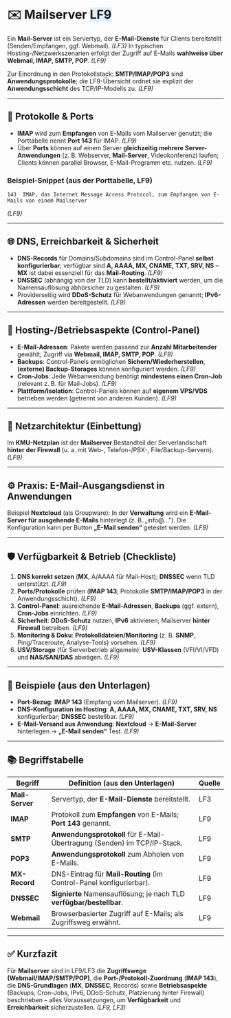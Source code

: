 # ✉️ **Mailserver** <span style="background:#e0f0ff;">LF9</span>

Ein **Mail-Server** ist ein Servertyp, der **E-Mail-Dienste** für Clients bereitstellt (Senden/Empfangen, ggf. Webmail). *(LF3)* 
In typischen Hosting-/Netzwerkszenarien erfolgt der Zugriff auf E-Mails **wahlweise über Webmail, IMAP, SMTP, POP**. *(LF9)* 

Zur Einordnung in den Protokollstack: **SMTP/IMAP/POP3** sind **Anwendungsprotokolle**; die LF9-Übersicht ordnet sie explizit der **Anwendungsschicht** des TCP/IP-Modells zu. *(LF9)* 

---

## 🔌 Protokolle & Ports

* **IMAP** wird zum **Empfangen** von E-Mails vom Mailserver genutzt; die Porttabelle nennt **Port 143** für IMAP. *(LF9)* 
* Über **Ports** können auf einem Server **gleichzeitig mehrere Server-Anwendungen** (z. B. Webserver, **Mail-Server**, Videokonferenz) laufen; Clients können parallel Browser, E-Mail-Programm etc. nutzen. *(LF9)* 

### Beispiel-Snippet (aus der Porttabelle, LF9)

```
143  IMAP, das Internet Message Access Protocol, zum Empfangen von E-Mails von einem Mailserver
```

*(LF9)* 

---

## 🌐 DNS, Erreichbarkeit & Sicherheit

* **DNS-Records** für Domains/Subdomains sind im Control-Panel **selbst konfigurierbar**; verfügbar sind **A, AAAA, MX, CNAME, TXT, SRV, NS** – **MX** ist dabei essenziell für das **Mail-Routing**. *(LF9)* 
* **DNSSEC** (abhängig von der TLD) kann **bestellt/aktiviert** werden, um die Namensauflösung abhörsicher zu gestalten. *(LF9)* 
* Providerseitig wird **DDoS-Schutz** für Webanwendungen genannt; **IPv6-Adressen** werden bereitgestellt. *(LF9)* 

---

## 🧰 Hosting-/Betriebsaspekte (Control-Panel)

* **E-Mail-Adressen**: Pakete werden passend zur **Anzahl Mitarbeitender** gewählt; Zugriff via **Webmail, IMAP, SMTP, POP**. *(LF9)* 
* **Backups**: Control-Panels ermöglichen **Sichern/Wiederherstellen**, **(externe) Backup-Storages** können konfiguriert werden. *(LF9)* 
* **Cron-Jobs**: Jede Webanwendung benötigt **mindestens einen Cron-Job** (relevant z. B. für Mail-Jobs). *(LF9)* 
* **Plattform/Isolation**: Control-Panels können auf **eigenem VPS/VDS** betrieben werden (getrennt von anderen Kunden). *(LF9)* 

---

## 🧱 Netzarchitektur (Einbettung)

Im **KMU-Netzplan** ist der **Mailserver** Bestandteil der Serverlandschaft **hinter der Firewall** (u. a. mit Web-, Telefon-/PBX-, File/Backup-Servern). *(LF9)* 

---

## ⚙️ Praxis: E-Mail-Ausgangsdienst in Anwendungen

Beispiel **Nextcloud** (als Groupware): In der **Verwaltung** wird ein **E-Mail-Server für ausgehende E-Mails** hinterlegt (z. B. „info@…”). Die Konfiguration kann per Button **„E-Mail senden“** getestet werden. *(LF9)* 

---

## 🛡️ Verfügbarkeit & Betrieb (Checkliste)

1. **DNS korrekt setzen** (**MX**, A/AAAA für Mail-Host); **DNSSEC** wenn TLD unterstützt. *(LF9)* 
2. **Ports/Protokolle** prüfen (**IMAP 143**; Protokolle **SMTP/IMAP/POP3** in der Anwendungsschicht). *(LF9)*  
3. **Control-Panel**: ausreichende **E-Mail-Adressen**, **Backups** (ggf. extern), **Cron-Jobs** einrichten. *(LF9)*  
4. **Sicherheit**: **DDoS-Schutz** nutzen, **IPv6** aktivieren; Mailserver **hinter Firewall** betreiben. *(LF9)*  
5. **Monitoring & Doku**: **Protokolldateien/Monitoring** (z. B. **SNMP**, Ping/Traceroute, Analyse-Tools) vorsehen. *(LF9)* 
6. **USV/Storage** (für Serverbetrieb allgemein): **USV-Klassen** (VFI/VI/VFD) und **NAS/SAN/DAS** abwägen. *(LF9)* 

---

## 🧪 Beispiele (aus den Unterlagen)

* **Port-Bezug**: **IMAP 143** (Empfang vom Mailserver). *(LF9)* 
* **DNS-Konfiguration im Hosting**: **A, AAAA, MX, CNAME, TXT, SRV, NS** konfigurierbar; **DNSSEC** bestellbar. *(LF9)* 
* **E-Mail-Versand aus Anwendung**: **Nextcloud** → **E-Mail-Server** hinterlegen → **„E-Mail senden“** Test. *(LF9)* 

---

## 📚 Begriffstabelle

| **Begriff**     | **Definition (aus den Unterlagen)**                                      | **Quelle** |
| --------------- | ------------------------------------------------------------------------ | ---------- |
| **Mail-Server** | Servertyp, der **E-Mail-Dienste** bereitstellt.                          | LF3        |
| **IMAP**        | Protokoll zum **Empfangen** von E-Mails; **Port 143** genannt.           | LF9        |
| **SMTP**        | **Anwendungsprotokoll** für E-Mail-Übertragung (Senden) im TCP/IP-Stack. | LF9        |
| **POP3**        | **Anwendungsprotokoll** zum Abholen von E-Mails.                         | LF9        |
| **MX-Record**   | DNS-Eintrag für **Mail-Routing** (im Control-Panel konfigurierbar).      | LF9        |
| **DNSSEC**      | **Signierte** Namensauflösung; je nach TLD **verfügbar/bestellbar**.     | LF9        |
| **Webmail**     | Browserbasierter Zugriff auf E-Mails; als Zugriffsweg erwähnt.           | LF9        |

---

## ✅ Kurzfazit

Für **Mailserver** sind in LF9/LF3 die **Zugriffswege (Webmail/IMAP/SMTP/POP)**, die **Port-/Protokoll-Zuordnung** (**IMAP 143**), die **DNS-Grundlagen** (**MX**, **DNSSEC**, Records) sowie **Betriebsaspekte** (Backups, Cron-Jobs, IPv6, DDoS-Schutz, Platzierung hinter Firewall) beschrieben – alles Voraussetzungen, um **Verfügbarkeit** und **Erreichbarkeit** sicherzustellen. *(LF9, LF3)*     


